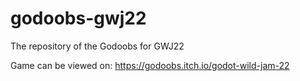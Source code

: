# godoobs-gwj22
The repository of the Godoobs for GWJ22

Game can be viewed on: https://godoobs.itch.io/godot-wild-jam-22
